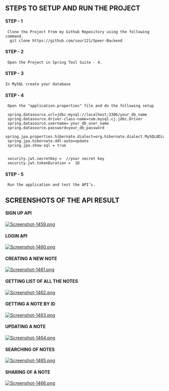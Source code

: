 ##               STEPS TO SETUP AND RUN THE PROJECT

#### STEP - 1 
     Clone the Project From my Github Repository using the following command.
      git clone https://github.com/saur121/Speer-Backend

#### STEP - 2
     Open the Project in Spring Tool Suite - 4.

#### STEP - 3
    In MySQL create your database

#### STEP - 4
     Open the "application.properties" file and do the following setup

     spring.datasource.url=jdbc:mysql://localhost:3306/your_db_name
     spring.datasource.driver-class-name=com.mysql.cj.jdbc.Driver
     spring.datasource.username= your_db_user_name
     spring.datasource.password=your_db_password
     spring.jpa.properties.hibernate.dialect=org.hibernate.dialect.MySQL8Dialect
     spring.jpa.hibernate.ddl-auto=update
     spring.jpa.show-sql = true


     security.jwt.secretKey =  //your secret key
     security.jwt.tokenDuration =  1D 

#### STEP - 5
     Run the application and test the API’s.



## SCREENSHOTS OF THE API RESULT

#### SIGN UP API
[![Screenshot-1459.png](https://i.postimg.cc/y6TM0gd7/Screenshot-1459.png)](https://postimg.cc/pypcHdzS)

#### LOGIN API
[![Screenshot-1460.png](https://i.postimg.cc/Wz2grf46/Screenshot-1460.png)](https://postimg.cc/Hchr1zXV)

#### CREATING A NEW NOTE
[![Screenshot-1461.png](https://i.postimg.cc/8c9kDjxJ/Screenshot-1461.png)](https://postimg.cc/PvbnQrXT)

#### GETTING LIST OF ALL THE NOTES
[![Screenshot-1462.png](https://i.postimg.cc/GpmpFwPp/Screenshot-1462.png)](https://postimg.cc/qNW0rF5f)

#### GETTING A NOTE BY ID
[![Screenshot-1463.png](https://i.postimg.cc/0Nj86GxM/Screenshot-1463.png)](https://postimg.cc/kVrrzb2q)

#### UPDATING A NOTE
[![Screenshot-1464.png](https://i.postimg.cc/BZTGn7D7/Screenshot-1464.png)](https://postimg.cc/pyLS0ZsK)

#### SEARCHING OF NOTES
[![Screenshot-1465.png](https://i.postimg.cc/y8JQkWt6/Screenshot-1465.png)](https://postimg.cc/3kTCqr3z)

#### SHARING OF A NOTE
[![Screenshot-1466.png](https://i.postimg.cc/bY33gQjN/Screenshot-1466.png)](https://postimg.cc/fkScTSL6)
